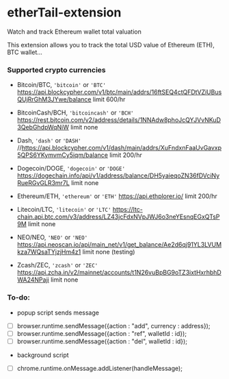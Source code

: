 # etherTail-extension
Watch and track Ethereum wallet total valuation

This extension allows you to track the total USD value of Ethereum (ETH), BTC wallet...

### Supported crypto currencies

* Bitcoin/BTC, `'bitcoin'` or `'BTC'`
https://api.blockcypher.com/v1/btc/main/addrs/16ftSEQ4ctQFDtVZiUBusQUjRrGhM3JYwe/balance
 limit 600/hr

* BitcoinCash/BCH, `'bitcoincash'` or `'BCH'`
https://rest.bitcoin.com/v2/address/details/1NNAdw8phoJcQYJVvNKuD3QebGhdpWqNiW
limit none

* Dash, `'dash'` or `'DASH'`
 //https://api.blockcypher.com/v1/dash/main/addrs/XuFndxnFaaUvGavxp5QPS6YKymvmCy5iqm/balance
 limit 200/hr

* Dogecoin/DOGE, `'dogecoin'` or `'DOGE'`
https://dogechain.info/api/v1/address/balance/DH5yaieqoZN36fDVciNyRueRGvGLR3mr7L
  limit none

* Ethereum/ETH, `'ethereum'` or `'ETH'`
https://api.ethplorer.io/
  limit 200/hr

* Litecoin/LTC, `'litecoin'` or `'LTC'`
https://ltc-chain.api.btc.com/v3/address/LZ43jcFdxNVpJWJ6o3neYEsnqEGxQTsP9M
  limit none

* NEO/NEO, `'NEO'` or `'NEO'`
https://api.neoscan.io/api/main_net/v1/get_balance/Ae2d6qj91YL3LVUMkza7WQsaTYjzjHm4z1
  limit none (testing)

* Zcash/ZEC, `'zcash'` or `'ZEC'`
https://api.zcha.in/v2/mainnet/accounts/t1N26vuBpBG9oTZ3ixtHxrhbhDWA24NPaji
  limit none

### To-do:
 - popup script sends message
 * [ ] browser.runtime.sendMessage({action : "add", currency : address});
 * [ ] browser.runtime.sendMessage({action : "ref", walletId : id});
 * [ ] browser.runtime.sendMessage({action : "del", walletId : id});
 - background script
 * [ ] chrome.runtime.onMessage.addListener(handleMessage);
